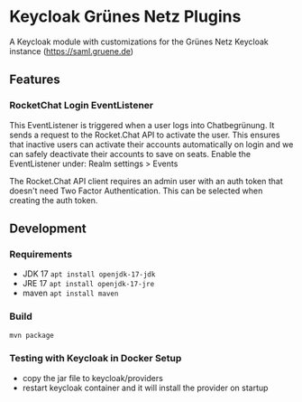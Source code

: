 # Keycloak Grünes Netz Plugins

A Keycloak module with customizations for the Grünes Netz Keycloak instance (https://saml.gruene.de)

## Features

### RocketChat Login EventListener

This EventListener is triggered when a user logs into Chatbegrünung. It sends a request to the Rocket.Chat API to activate the user.
This ensures that inactive users can activate their accounts automatically on login and we can safely deactivate their accounts to save on seats.
Enable the EventListener under: Realm settings > Events

The Rocket.Chat API client requires an admin user with an auth token that doesn't need Two Factor Authentication.
This can be selected when creating the auth token.

## Development

### Requirements

- JDK 17 `apt install openjdk-17-jdk`
- JRE 17 `apt install openjdk-17-jre`
- maven `apt install maven`

### Build

```sh
mvn package
```

### Testing with Keycloak in Docker Setup

- copy the jar file to keycloak/providers
- restart keycloak container and it will install the provider on startup
